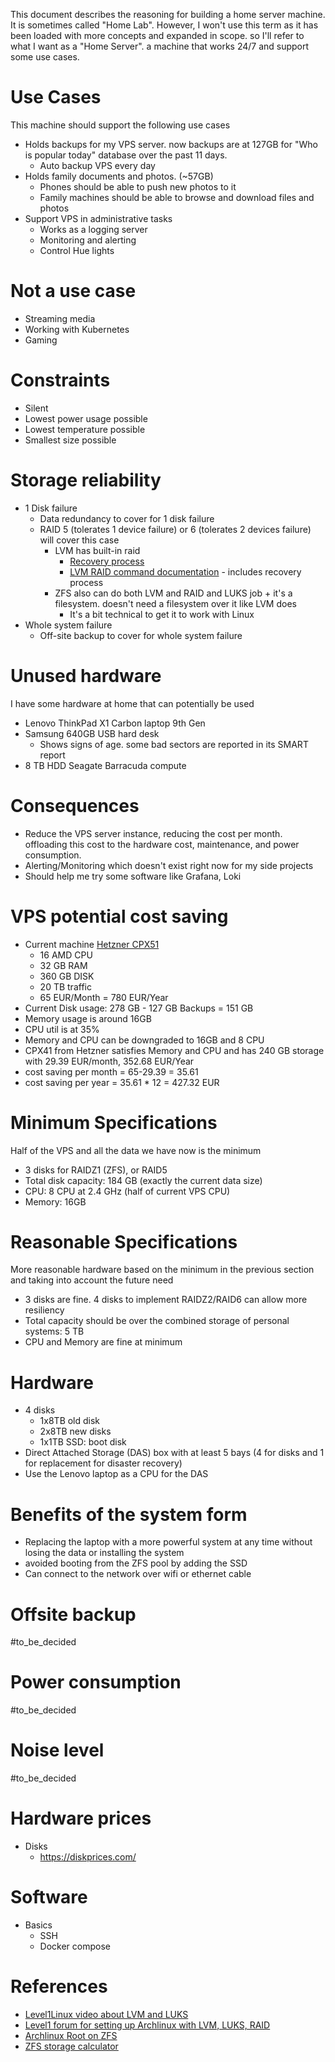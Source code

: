 This document describes the reasoning for building a home server machine. It is sometimes called "Home Lab". However, I won't use this term as it has been loaded with more concepts and expanded in scope. so I'll refer to what I want as a "Home Server". a machine that works 24/7 and support some use cases.

# Use Cases
This machine should support the following use cases
+ Holds backups for my VPS server. now backups are at 127GB for "Who is popular today" database over the past 11 days.
  + Auto backup VPS every day
+ Holds family documents and photos. (~57GB)
  + Phones should be able to push new photos to it
  + Family machines should be able to browse and download files and photos
+ Support VPS in administrative tasks
  + Works as a logging server
  + Monitoring and alerting
  + Control Hue lights
 
# Not a use case
+ Streaming media
+ Working with Kubernetes
+ Gaming
 
# Constraints
+ Silent
+ Lowest power usage possible
+ Lowest temperature possible
+ Smallest size possible

# Storage reliability 
+ 1 Disk failure
  + Data redundancy to cover for 1 disk failure
  + RAID 5 (tolerates 1 device failure) or 6 (tolerates 2 devices failure) will cover this case
    + LVM has built-in raid
      + [Recovery process](https://serverfault.com/questions/959930/how-to-recover-from-drive-failure-on-lvm-software-raid-10-in-linux)
      + [LVM RAID command documentation](https://manpages.ubuntu.com/manpages/lunar/en/man7/lvmraid.7.html) - includes recovery process
    + ZFS also can do both LVM and RAID and LUKS job + it's a filesystem. doesn't need a filesystem over it like LVM does
      + It's a bit technical to get it to work with Linux
+ Whole system failure
  + Off-site backup to cover for whole system failure

# Unused hardware
I have some hardware at home that can potentially be used
+ Lenovo ThinkPad X1 Carbon laptop 9th Gen
+ Samsung 640GB USB hard desk
  + Shows signs of age. some bad sectors are reported in its SMART report
+ 8 TB HDD Seagate Barracuda compute

# Consequences
+ Reduce the VPS server instance, reducing the cost per month. offloading this cost to the hardware cost, maintenance, and power consumption.
+ Alerting/Monitoring which doesn't exist right now for my side projects
+ Should help me try some software like Grafana, Loki

# VPS potential cost saving

+ Current machine [Hetzner CPX51](https://www.hetzner.com/cloud)
  + 16 AMD CPU
  + 32 GB RAM
  + 360 GB DISK
  + 20 TB traffic
  + 65 EUR/Month = 780 EUR/Year
+ Current Disk usage: 278 GB - 127 GB Backups = 151 GB
+ Memory usage is around 16GB
+ CPU util is at 35%
+ Memory and CPU can be downgraded to 16GB and 8 CPU
+ CPX41 from Hetzner satisfies Memory and CPU and has 240 GB storage with 29.39 EUR/month, 352.68 EUR/Year
+ cost saving per month = 65-29.39 = 35.61
+ cost saving per year = 35.61 * 12 = 427.32 EUR

# Minimum Specifications
Half of the VPS and all the data we have now is the minimum

+ 3 disks for RAIDZ1 (ZFS), or RAID5
+ Total disk capacity: 184 GB (exactly the current data size)
+ CPU: 8 CPU at 2.4 GHz (half of current VPS CPU)
+ Memory: 16GB

# Reasonable Specifications
More reasonable hardware based on the minimum in the previous section and taking into account the future need

+ 3 disks are fine. 4 disks to implement RAIDZ2/RAID6 can allow more resiliency
+ Total capacity should be over the combined storage of personal systems: 5 TB
+ CPU and Memory are fine at minimum

# Hardware

+ 4 disks
  + 1x8TB old disk
  + 2x8TB new disks
  + 1x1TB SSD: boot disk
+ Direct Attached Storage (DAS) box with at least 5 bays (4 for disks and 1 for replacement for disaster recovery)
+ Use the Lenovo laptop as a CPU for the DAS

# Benefits of the system form
+ Replacing the laptop with a more powerful system at any time without losing the data or installing the system
+ avoided booting from the ZFS pool by adding the SSD
+ Can connect to the network over wifi or ethernet cable

# Offsite backup

#to_be_decided

# Power consumption

#to_be_decided

# Noise level

#to_be_decided

# Hardware prices
+ Disks
  + https://diskprices.com/
 
# Software
+ Basics
  + SSH
  + Docker compose

# References 
+ [Level1Linux video about LVM and LUKS](https://www.youtube.com/watch?v=kML6JWnLgHk)
+ [Level1 forum for setting up Archlinux with LVM, LUKS, RAID](https://forum.level1techs.com/t/gkh-threadripper-3970x-setup-notes/156330)
+ [Archlinux Root on ZFS](https://openzfs.github.io/openzfs-docs/Getting%20Started/Arch%20Linux/Root%20on%20ZFS.html)
+ [ZFS storage calculator](https://wintelguy.com/zfs-calc.pl)
